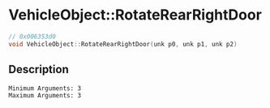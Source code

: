 # VehicleObject::RotateRearRightDoor
```c
// 0x006353d0
void VehicleObject::RotateRearRightDoor(unk p0, unk p1, unk p2)
```
## Description
```
Minimum Arguments: 3
Maximum Arguments: 3
```
